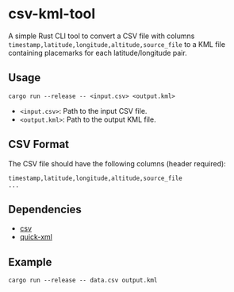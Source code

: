 # csv-kml-tool

A simple Rust CLI tool to convert a CSV file with columns `timestamp,latitude,longitude,altitude,source_file` to a KML file containing placemarks for each latitude/longitude pair.

## Usage

```
cargo run --release -- <input.csv> <output.kml>
```

- `<input.csv>`: Path to the input CSV file.
- `<output.kml>`: Path to the output KML file.

## CSV Format

The CSV file should have the following columns (header required):

```
timestamp,latitude,longitude,altitude,source_file
...
```

## Dependencies
- [csv](https://crates.io/crates/csv)
- [quick-xml](https://crates.io/crates/quick-xml)

## Example

```
cargo run --release -- data.csv output.kml
``` 